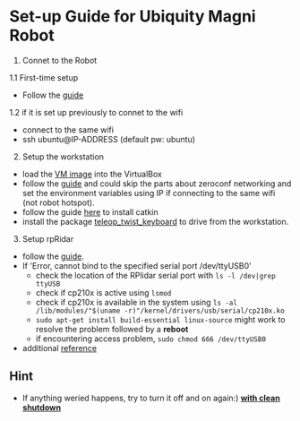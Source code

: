 # Set-up Guide for Ubiquity Magni Robot

1. Connet to the Robot 

1.1 First-time setup
- Follow the [guide](https://learn.ubiquityrobotics.com/connecting) 

1.2 if it is set up previously to connet to the wifi

- connect to the same wifi
- ssh ubuntu@IP-ADDRESS (default pw: ubuntu)

2. Setup the workstation
- load the [VM image](https://downloads.ubiquityrobotics.com/vm.html) into the VirtualBox
- follow the [guide](https://learn.ubiquityrobotics.com/workstation_setup) and could skip the parts about zeroconf networking and set the environment variables using IP if connecting to the same wifi (not robot hotspot). 
- follow the guide [here](https://learn.ubiquityrobotics.com/simulation) to install catkin
- install the package [teleop_twist_keyboard](https://answers.ros.org/question/199363/error-run-teleop_twist_keyboard-package/) to drive from the workstation. 

3. Setup rpRidar
- follow the [guide](https://learn.ubiquityrobotics.com/lidar_navigation). 
- If 'Error, cannot bind to the specified serial port /dev/ttyUSB0'
  - check the location of the RPlidar serial port with `ls -l /dev|grep ttyUSB`
  - check if cp210x is active using `lsmod`
  - check if cp210x is available in the system using `ls -al /lib/modules/"$(uname -r)"/kernel/drivers/usb/serial/cp210x.ko`
  - `sudo apt-get install build-essential linux-source` might work to resolve the problem followed by a **reboot**
  - if encountering access problem, `sudo chmod 666 /dev/ttyUSB0`
- additional [reference](https://medium.com/robotics-with-ros/installing-the-rplidar-lidar-sensor-on-the-raspberry-pi-32047cde9588)

## Hint
- If anything weried happens, try to turn it off and on again:) [**with clean shutdown**](https://learn.ubiquityrobotics.com/connecting)
